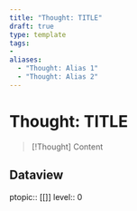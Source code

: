 ```yaml
---
title: "Thought: TITLE"
draft: true
type: template
tags:
- 
aliases:
  - "Thought: Alias 1"
  - "Thought: Alias 2"
---
```


# Thought: TITLE
> [!Thought]
> Content

## Dataview
ptopic:: [[]]
level:: 0